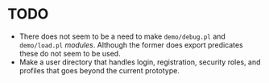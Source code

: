 TODO
====

  - There does not seem to be a need to make `demo/debug.pl` and `demo/load.pl` *modules*.
    Although the former does export predicates these do not seem to be used.
  - Make a user directory that handles login, registration, security roles, and profiles that goes beyond the current prototype.

